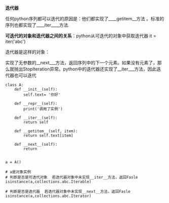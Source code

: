 **迭代器**



任何python序列都可以迭代的原因是：他们都实现了____getitem__方法 。标准的序列也都实现了____iter____方法.





**可迭代的对象和迭代器之间的关系**：python从可迭代的对象中获取迭代器   it =  iter('abc')





迭代器是这样的对象：

​	实现了无参数的__next___方法，返回序列中的下一个元素。如果没有元素了，那么就抛出StopIteration异常。python中的迭代器还实现了__iter___方法，因此迭代器也可以迭代

~~~ pyt
class A:
    def __init__(self):
        self.text= '你好'

    def __repr__(self):
        print('调用了实例')

    def __iter__(self):
        return self

    def __getitem__(self, item):
        return self.text[item]

    def __next__(self):
        return
        
        
a = A()

# a是对象实例
# 判断是否是可迭代对象  若迭代器对象中未实现__iter__方法，返回Fasle
isinstance(a,collections.abc.Iterable)

# 判断是否是迭代器  若迭代器对象中未实现__next__方法，返回Fasle
isinstance(a,collections.abc.Iterator)
~~~

